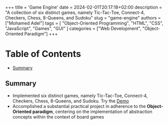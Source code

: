 +++
title = 'Game Engine'
date = 2024-02-01T20:17:18+02:00
description = "A collection of six distinct games, namely Tic-Tac-Toe, Connect-4, Checkers, Chess, 8-Queens, and Sudoku"
slug = "game-engine"
authors = ["Mohamed Adel"]
tags = [
    "Object-Oriented Programming",
    "HTML",
    "CSS",
    "JavaScript",
    "Games",
    "GUI"
]
categories = ["Web Development", "Object-Oriented Paradigm"]
+++

# Table of Contents
* [Summary](#summary)

## Summary

* Implemented six distinct games, namely Tic-Tac-Toe, Connect-4, Checkers, Chess, 8-Queens, and Sudoku. Try the [Demo](https://muhammedadel.tech/Game-Engine/)
* Accomplished a substantial practical project in adherence to the **Object-Oriented paradigm**, centering on the implementation of abstraction concepts within the context of board games

